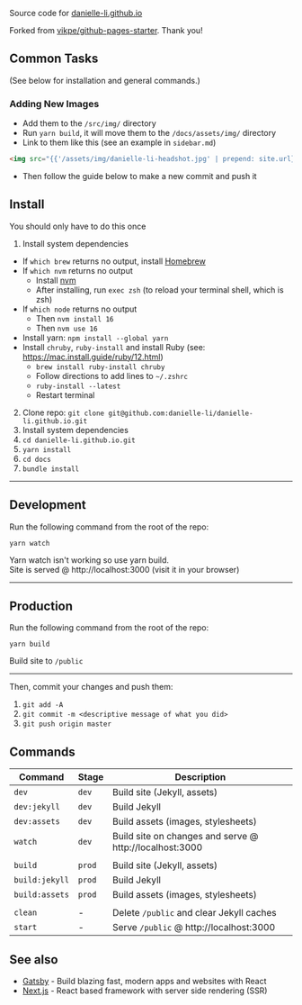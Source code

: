Source code for [danielle-li.github.io](https://danielle-li.github.io/)

Forked from [vikpe/github-pages-starter](https://github.com/vikpe/github-pages-starter). Thank you!

## Common Tasks

(See below for installation and general commands.)

### Adding New Images

- Add them to the `/src/img/` directory
- Run `yarn build`, it will move them to the `/docs/assets/img/` directory
- Link to them like this (see an example in `sidebar.md`)

```html
<img src="{{'/assets/img/danielle-li-headshot.jpg' | prepend: site.url}}">
```

- Then follow the guide below to make a new commit and push it

## Install

You should only have to do this once

1. Install system dependencies
  - If `which brew` returns no output, install [Homebrew](https://brew.sh/)
  - If `which nvm` returns no output
      - Install [nvm](https://github.com/nvm-sh/nvm#installing-and-updating)
      - After installing, run `exec zsh` (to reload your terminal shell, which is zsh)
  - If `which node` returns no output
      - Then `nvm install 16`
      - Then `nvm use 16`
  - Install yarn: `npm install --global yarn`
  - Install `chruby`, `ruby-install` and install Ruby (see: https://mac.install.guide/ruby/12.html)
      - `brew install ruby-install chruby`
      - Follow directions to add lines to `~/.zshrc`
      - `ruby-install --latest`
      - Restart terminal
2. Clone repo: `git clone git@github.com:danielle-li/danielle-li.github.io.git`
3. Install system dependencies
  1. `cd danielle-li.github.io.git`
  2. `yarn install`
  3. `cd docs`
  4. `bundle install`

---

## Development

Run the following command from the root of the repo:

```shell
yarn watch
```

Yarn watch isn't working so use yarn build.  
Site is served @ http://localhost:3000 (visit it in your browser)

---

## Production

Run the following command from the root of the repo:

```shell
yarn build
```

Build site to `/public`

---

Then, commit your changes and push them:

1. `git add -A`
2. `git commit -m <descriptive message of what you did>`
3. `git push origin master`

## Commands

Command | Stage | Description
---|---|---
`dev` | `dev` | Build site (Jekyll, assets)
`dev:jekyll` | `dev` | Build Jekyll
`dev:assets` | `dev` | Build assets (images, stylesheets)
`watch` | `dev` | Build site on changes and serve @ http://localhost:3000
||
`build` | `prod` | Build site (Jekyll, assets)
`build:jekyll` | `prod` | Build Jekyll
`build:assets` | `prod` | Build assets (images, stylesheets)
||
`clean` | - | Delete `/public` and clear Jekyll caches
`start` | - | Serve `/public` @ http://localhost:3000

## See also

* [Gatsby](https://github.com/gatsbyjs/gatsby) - Build blazing fast, modern apps and websites with React
* [Next.js](https://github.com/zeit/next.js) - React based framework with server side rendering (SSR)
